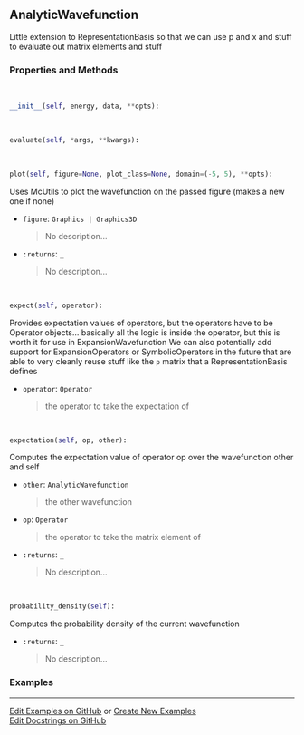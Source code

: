 ## <a id="Psience.BasisReps.Wavefunctions.AnalyticWavefunction">AnalyticWavefunction</a>
Little extension to RepresentationBasis so that we can use p and x and stuff
to evaluate out matrix elements and stuff

### Properties and Methods
<a id="Psience.BasisReps.Wavefunctions.AnalyticWavefunction.__init__">&nbsp;</a>
```python
__init__(self, energy, data, **opts): 
```

<a id="Psience.BasisReps.Wavefunctions.AnalyticWavefunction.evaluate">&nbsp;</a>
```python
evaluate(self, *args, **kwargs): 
```

<a id="Psience.BasisReps.Wavefunctions.AnalyticWavefunction.plot">&nbsp;</a>
```python
plot(self, figure=None, plot_class=None, domain=(-5, 5), **opts): 
```
Uses McUtils to plot the wavefunction on the passed figure (makes a new one if none)
- `figure`: `Graphics | Graphics3D`
    >No description...
- `:returns`: `_`
    >No description...

<a id="Psience.BasisReps.Wavefunctions.AnalyticWavefunction.expect">&nbsp;</a>
```python
expect(self, operator): 
```
Provides expectation values of operators, but the operators have to be Operator objects...
          basically all the logic is inside the operator, but this is worth it for use in ExpansionWavefunction
        We can also potentially add support for ExpansionOperators or SymbolicOperators in the future that are
          able to very cleanly reuse stuff like the `p` matrix that a RepresentationBasis defines
- `operator`: `Operator`
    >the operator to take the expectation of

<a id="Psience.BasisReps.Wavefunctions.AnalyticWavefunction.expectation">&nbsp;</a>
```python
expectation(self, op, other): 
```
Computes the expectation value of operator op over the wavefunction other and self
- `other`: `AnalyticWavefunction`
    >the other wavefunction
- `op`: `Operator`
    >the operator to take the matrix element of
- `:returns`: `_`
    >No description...

<a id="Psience.BasisReps.Wavefunctions.AnalyticWavefunction.probability_density">&nbsp;</a>
```python
probability_density(self): 
```
Computes the probability density of the current wavefunction
- `:returns`: `_`
    >No description...

### Examples


___

[Edit Examples on GitHub](https://github.com/McCoyGroup/References/edit/gh-pages/Documentation/examples/Psience/BasisReps/Wavefunctions/AnalyticWavefunction.md) or 
[Create New Examples](https://github.com/McCoyGroup/References/new/gh-pages/?filename=Documentation/examples/Psience/BasisReps/Wavefunctions/AnalyticWavefunction.md) <br/>
[Edit Docstrings on GitHub](https://github.com/McCoyGroup/Psience/edit/master/BasisReps/Wavefunctions.py?message=Update%20Docs)
